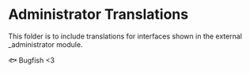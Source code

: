 # Administrator Translations

This folder is to include translations for interfaces shown in the external _administrator module.

🐟 Bugfish <3